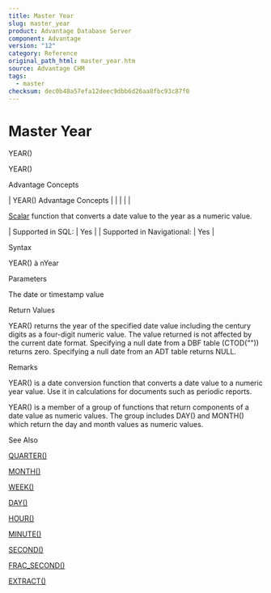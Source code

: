 ```yaml
---
title: Master Year
slug: master_year
product: Advantage Database Server
component: Advantage
version: "12"
category: Reference
original_path_html: master_year.htm
source: Advantage CHM
tags:
  - master
checksum: dec0b48a57efa12deec9dbb6d26aa8fbc93c87f0
---
```


# Master Year

YEAR()

YEAR()

Advantage Concepts

| YEAR()  Advantage Concepts |  |  |  |  |

[Scalar](master_supported_scalar_functions.md) function that converts a date value to the year as a numeric value.

| Supported in SQL: | Yes |
| Supported in Navigational: | Yes |

Syntax

YEAR(<dDate>) à nYear

Parameters

<dDate> The date or timestamp value

Return Values

YEAR() returns the year of the specified date value including the century digits as a four-digit numeric value. The value returned is not affected by the current date format. Specifying a null date from a DBF table (CTOD("")) returns zero. Specifying a null date from an ADT table returns NULL.

Remarks

YEAR() is a date conversion function that converts a date value to a numeric year value. Use it in calculations for documents such as periodic reports.

YEAR() is a member of a group of functions that return components of a date value as numeric values. The group includes DAY() and MONTH() which return the day and month values as numeric values.

See Also

[QUARTER()](master_quarter.md)

[MONTH()](master_month.md)

[WEEK()](master_week.md)

[DAY()](master_day.md)

[HOUR()](master_hour.md)

[MINUTE()](master_minute.md)

[SECOND()](master_second.md)

[FRAC\_SECOND()](master_frac_second.md)

[EXTRACT()](master_extract.md)
